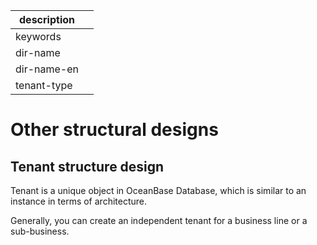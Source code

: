 |description||
|---|---|
|keywords||
|dir-name||
|dir-name-en||
|tenant-type||

# Other structural designs

## Tenant structure design

Tenant is a unique object in OceanBase Database, which is similar to an instance in terms of architecture.

Generally, you can create an independent tenant for a business line or a sub-business.
